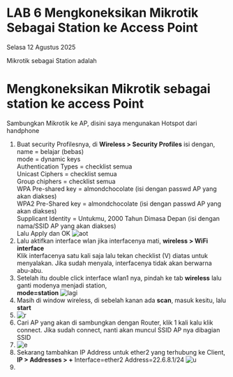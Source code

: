 # LAB 6 Mengkoneksikan Mikrotik Sebagai Station ke Access Point
Selasa 12 Agustus 2025  

  Mikrotik sebagai Station adalah  

# Mengkoneksikan Mikrotik sebagai station ke access Point
  Sambungkan Mikrotik ke AP, disini saya mengunakan Hotspot dari handphone  
  1. Buat security Profilesnya, di **Wireless > Security Profiles** isi dengan,  
     name = belajar (bebas)  
     mode = dynamic keys  
     Authentication Types = checklist semua  
     Unicast Ciphers = checklist semua  
     Group chiphers = checklist semua  
     WPA Pre-shared key = almondchocolate (isi dengan passwd AP yang akan diakses)  
     WPA2 Pre-Shared key = almondchocolate (isi dengan passwd AP yang akan diakses)  
     Supplicant Identity = Untukmu, 2000 Tahun Dimasa Depan (isi dengan nama/SSID AP yang akan diakses)  
     Lalu Apply dan OK
     ![aot]()
  3. Lalu aktifkan interface wlan jika interfacenya mati, **wireless > WiFi interface**  
     Klik interfacenya satu kali saja lalu tekan checklist (V) diatas untuk menyalakan. Jika sudah menyala, interfacenya tidak akan berwarna abu-abu.
  4. Setelah itu double click interface wlan1 nya, pindah ke tab **wireless** lalu ganti modenya menjadi station,  
     **mode=station**
     ![lagi]()
  6. Masih di window wireless, di sebelah kanan ada **scan**, masuk kesitu, lalu **start**
  7. ![r]()
  8. Cari AP yang akan di sambungkan dengan Router, klik 1 kali kalu klik connect. Jika sudah connect, nanti akan muncul SSID AP nya dibagian SSID
  9. ![e]()
  10. Sekarang tambahkan IP Address untuk ether2 yang terhubung ke Client, **IP > Addresses > +**
     Interface=ether2
     Address=22.6.8.1/24
     ![u]()
  12. 
     

